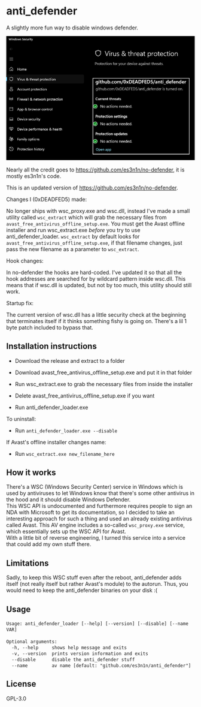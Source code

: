 # anti_defender

A slightly more fun way to disable windows defender.

![](./anti_defender.png)

Nearly all the credit goes to https://github.com/es3n1n/no-defender, it is mostly es3n1n's code.

This is an updated version of https://github.com/es3n1n/no-defender.

Changes I (0xDEADFED5) made:

No longer ships with wsc_proxy.exe and wsc.dll, instead I've made a small utility called `wsc_extract` which will grab the necessary files from `avast_free_antivirus_offline_setup.exe`. You must get the Avast offline installer and run wsc_extract.exe *before* you try to use anti_defender_loader. `wsc_extract` by default looks for `avast_free_antivirus_offline_setup.exe`, if that filename changes, just pass the new filename as a parameter to `wsc_extract`.

Hook changes:

In no-defender the hooks are hard-coded. I've updated it so that all the hook addresses are searched for by wildcard pattern inside wsc.dll.  This means that if wsc.dll is updated, but not by too much, this utility should still work.

Startup fix:

The current version of wsc.dll has a little security check at the beginning that terminates itself if it thinks something fishy is going on.  There's a lil 1 byte patch included to bypass that.

## Installation instructions

- Download the release and extract to a folder

- Download avast_free_antivirus_offline_setup.exe and put it in that folder

- Run wsc_extract.exe to grab the necessary files from inside the installer

- Delete avast_free_antivirus_offline_setup.exe if you want

- Run anti_defender_loader.exe

To uninstall:

- Run `anti_defender_loader.exe --disable`

If Avast's offline installer changes name:

- Run `wsc_extract.exe new_filename_here`


## How it works

There's a WSC (Windows Security Center) service in Windows which is used by antiviruses to let Windows know that there's some other antivirus in the hood and it should disable Windows Defender.  
This WSC API is undocumented and furthermore requires people to sign an NDA with Microsoft to get its documentation, so I decided to take an interesting approach for such a thing and used an already existing antivirus called Avast. This AV engine includes a so-called `wsc_proxy.exe` service, which essentially sets up the WSC API for Avast.  
With a little bit of reverse engineering, I turned this service into a service that could add my own stuff there.

## Limitations

Sadly, to keep this WSC stuff even after the reboot, anti_defender adds itself (not really itself but rather Avast's module) to the autorun. Thus, you would need to keep the anti_defender binaries on your disk :(

## Usage
```commandline
Usage: anti_defender_loader [--help] [--version] [--disable] [--name VAR]

Optional arguments:
  -h, --help     shows help message and exits
  -v, --version  prints version information and exits
  --disable      disable the anti_defender stuff
  --name         av name [default: "github.com/es3n1n/anti_defender"]
```

## License
GPL-3.0
